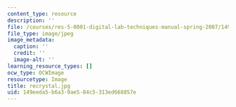 ```yaml
---
content_type: resource
description: ''
file: /courses/res-5-0001-digital-lab-techniques-manual-spring-2007/149eeda5b6a39ae584c5313ed668857e_recrystal.jpg
file_type: image/jpeg
image_metadata:
  caption: ''
  credit: ''
  image-alt: ''
learning_resource_types: []
ocw_type: OCWImage
resourcetype: Image
title: recrystal.jpg
uid: 149eeda5-b6a3-9ae5-84c5-313ed668857e
---
```


